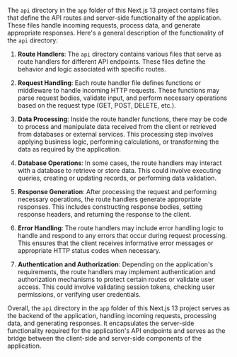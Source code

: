 The `api` directory in the `app` folder of this Next.js 13 project contains files that define the API routes and server-side functionality of the application. These files handle incoming requests, process data, and generate appropriate responses. Here's a general description of the functionality of the `api` directory:

1. **Route Handlers**: The `api` directory contains various files that serve as route handlers for different API endpoints. These files define the behavior and logic associated with specific routes.

2. **Request Handling**: Each route handler file defines functions or middleware to handle incoming HTTP requests. These functions may parse request bodies, validate input, and perform necessary operations based on the request type (GET, POST, DELETE, etc.).

3. **Data Processing**: Inside the route handler functions, there may be code to process and manipulate data received from the client or retrieved from databases or external services. This processing step involves applying business logic, performing calculations, or transforming the data as required by the application.

4. **Database Operations**: In some cases, the route handlers may interact with a database to retrieve or store data. This could involve executing queries, creating or updating records, or performing data validation.

5. **Response Generation**: After processing the request and performing necessary operations, the route handlers generate appropriate responses. This includes constructing response bodies, setting response headers, and returning the response to the client.

6. **Error Handling**: The route handlers may include error handling logic to handle and respond to any errors that occur during request processing. This ensures that the client receives informative error messages or appropriate HTTP status codes when necessary.

7. **Authentication and Authorization**: Depending on the application's requirements, the route handlers may implement authentication and authorization mechanisms to protect certain routes or validate user access. This could involve validating session tokens, checking user permissions, or verifying user credentials.

Overall, the `api` directory in the `app` folder of this Next.js 13 project serves as the backend of the application, handling incoming requests, processing data, and generating responses. It encapsulates the server-side functionality required for the application's API endpoints and serves as the bridge between the client-side and server-side components of the application.
